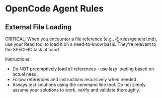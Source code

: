 # OpenCode Agent Rules

## External File Loading

CRITICAL: When you encounter a file reference (e.g., @rules/general.md), use
your Read tool to load it on a need-to-know basis. They're relevant to the
SPECIFIC task at hand.

Instructions:

- Do NOT preemptively load all references - use lazy loading based on actual
  need.
- Follow references and instructions recursively when needed.
- Always test solutions using the command line tool. Do not simply assume your
  solutions to work, verify and validate thoroughly.
